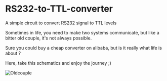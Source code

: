 # RS232-to-TTL-converter
A simple circuit to convert RS232 signal to TTL levels

Sometimes in life, you need to make two systems communicate, but like a bitter old couple, it's not always possible.

Sure you could buy a cheap converter on alibaba, but is it really what life is about ?

Here, take this schematics and enjoy the journey ;)

![Oldcouple](https://user-images.githubusercontent.com/84445386/119120725-e77d2d80-ba2c-11eb-8ade-01a502b90dd8.jpeg)
